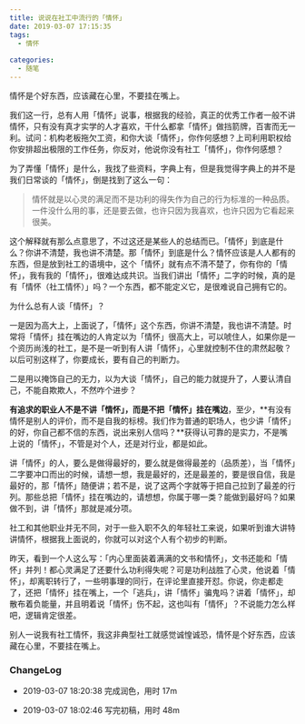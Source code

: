 ```yaml
---
title: 说说在社工中流行的「情怀」
date: 2019-03-07 17:15:35
tags:
  - 情怀
  
categories:
  - 随笔
---
```

情怀是个好东西，应该藏在心里，不要挂在嘴上。

<!--more-->

我们这一行，总有人用「情怀」说事，根据我的经验，真正的优秀工作者一般不讲情怀，只有没有真才实学的人才喜欢，干什么都拿「情怀」做挡箭牌，百害而无一利。试问：机构老板拖欠工资，和你大谈「情怀」，你作何感想？上司利用职权给你安排超出极限的工作任务，你反对，他说你没有社工「情怀」，你作何感想？

为了弄懂「情怀」是什么，我找了些资料，字典上有，但是我觉得字典上的并不是我们日常谈的「情怀」，倒是找到了这么一句：

> 情怀就是以心灵的满足而不是功利的得失作为自己的行为标准的一种品质。一件没什么用的事，还是要去做，也许只因为我喜欢，也许只因为它看起来很美。

这个解释就有那么点意思了，不过这还是某些人的总结而已。「情怀」到底是什么？你讲不清楚，我也讲不清楚。那「情怀」到底是什么？情怀应该是人人都有的东西，但是放到社工的语境中，这个「情怀」就有点不清不楚了，你有你的「情怀」，我有我的「情怀」，很难达成共识。当我们讲出「情怀」二字的时候，真的是有「情怀（社工情怀）」吗？一个东西，都不能定义它，是很难说自己拥有它的。

为什么总有人谈「情怀」？

一是因为高大上，上面说了，「情怀」这个东西，你讲不清楚，我也讲不清楚。时常将「情怀」挂在嘴边的人肯定以为「情怀」很高大上，可以唬住人，如果你是一个资历尚浅的社工，是不是一听到有人讲「情怀」，心里就控制不住的肃然起敬？以后可别这样了，你要成长，要有自己的判断力。

二是用以掩饰自己的无力，以为大谈「情怀」，自己的能力就提升了，人要认清自己，不能自欺欺人，不然咋个进步？

**有追求的职业人不是不讲「情怀」，而是不把「情怀」挂在嘴边**，至少，**有没有情怀是别人的评价，而不是自我的标榜。我们作为普通的职场人，也少讲「情怀」的好，你自己都不信的东西，说出来别人信吗？**获得认可靠的是实力，不是嘴上说的「情怀」，不管是对个人，还是对行业，都是如此。

讲「情怀」的人，要么是做得最好的，要么就是做得最差的（品质差），当「情怀」二字要冲口而出的时候，请想一想，我是最好的，还是最差的，要是很自信，我是最好的，那「情怀」随便讲；若不是，说了这两个字就等于把自己拉到了最差的行列。那些总把「情怀」挂在嘴边的，请想想，你属于哪一类？能做到最好吗？如果做不到，讲「情怀」那就是减分项。

社工和其他职业并无不同，对于一些入职不久的年轻社工来说，如果听到谁大讲特讲情怀，根据我上面说的，你就可以对这个人有个初步的判断。

昨天，看到一个人这么写：「内心里面装着满满的文书和情怀」，文书还能和「情怀」并列！都心灵满足了还要什么功利得失呢？可是功利战胜了心灵，他说着「情怀」，却离职转行了，一些明事理的同行，在评论里直接开怼。你说，你走都走了，还把「情怀」挂在嘴上，一个「逃兵」，讲「情怀」骗鬼吗？讲着「情怀」，却散布着负能量，并且明着说「情怀」伤不起，这也叫有「情怀」？不说能力怎么样吧，逻辑肯定很差。

别人一说我有社工情怀，我这非典型社工就感觉诚惶诚恐，情怀是个好东西，应该藏在心里，不要挂在嘴上。

### ChangeLog
- 2019-03-07 18:20:38 完成润色，用时 17m

- 2019-03-07 18:02:46 写完初稿，用时 48m

  